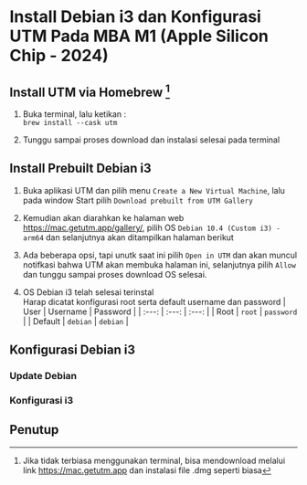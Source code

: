 # Install Debian i3 dan Konfigurasi UTM Pada MBA M1 (Apple Silicon Chip - 2024)

## Install UTM via Homebrew [^1]

1. Buka terminal, lalu ketikan : \
   `brew install --cask utm`

2. Tunggu sampai proses download dan instalasi selesai pada terminal

## Install Prebuilt Debian i3

1. Buka aplikasi UTM dan pilih menu `Create a New Virtual Machine`, lalu pada window Start pilih `Download prebuilt from UTM Gallery`

2. Kemudian akan diarahkan ke halaman web <https://mac.getutm.app/gallery/>, pilih OS `Debian 10.4 (Custom i3) - arm64` dan selanjutnya akan ditampilkan halaman berikut

3. Ada beberapa opsi, tapi unutk saat ini pilih `Open in UTM` dan akan muncul notifkasi bahwa UTM akan membuka halaman ini, selanjutnya pilih `Allow` dan tunggu sampai proses download OS selesai.

4. OS Debian i3 telah selesai terinstal \
   Harap dicatat konfigurasi root serta default username dan password
   | User | Username | Password |
   | :---: | :---: | :---: |
   | Root | `root` | `password` |
   | Default | `debian` | `debian` |

## Konfigurasi Debian i3

### Update Debian

### Konfigurasi i3

## Penutup

[^1]: Jika tidak terbiasa menggunakan terminal, bisa mendownload melalui link <https://mac.getutm.app> dan instalasi file .dmg seperti biasa
